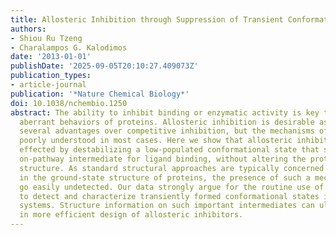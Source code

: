 ```yaml
---
title: Allosteric Inhibition through Suppression of Transient Conformational States
authors:
- Shiou Ru Tzeng
- Charalampos G. Kalodimos
date: '2013-01-01'
publishDate: '2025-09-05T20:10:27.409073Z'
publication_types:
- article-journal
publication: '*Nature Chemical Biology*'
doi: 10.1038/nchembio.1250
abstract: The ability to inhibit binding or enzymatic activity is key to preventing
  aberrant behaviors of proteins. Allosteric inhibition is desirable as it offers
  several advantages over competitive inhibition, but the mechanisms of action remain
  poorly understood in most cases. Here we show that allosteric inhibition can be
  effected by destabilizing a low-populated conformational state that serves as an
  on-pathway intermediate for ligand binding, without altering the protein's ground-state
  structure. As standard structural approaches are typically concerned with changes
  in the ground-state structure of proteins, the presence of such a mechanism can
  go easily undetected. Our data strongly argue for the routine use of NMR tools suited
  to detect and characterize transiently formed conformational states in allosteric
  systems. Structure information on such important intermediates can ultimately result
  in more efficient design of allosteric inhibitors.
---
```

